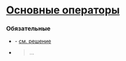 # [Основные операторы](https://learn.javascript.ru/operators)

### Обязательные
 
* []() - [см. решение]()

* []()
  > ...